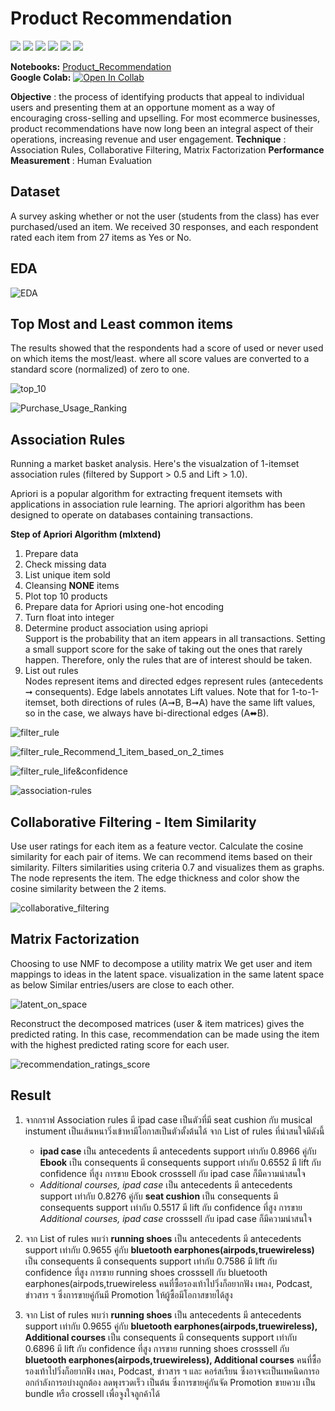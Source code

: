 # Product Recommendation
[![](https://img.shields.io/badge/-Survey-blue)](#) [![](https://img.shields.io/badge/-Market--Basket-blue)](#) [![](https://img.shields.io/badge/-Collaborative--Filtering-blue)](#) [![](https://img.shields.io/badge/-Matrix--Factorization-blue)](#) [![](https://img.shields.io/badge/-Python-blue)](#) [![](https://img.shields.io/badge/-Google--Colab-blue)](#)  
  
**Notebooks:** [Product_Recommendation](./03_Product_Recommendation.ipynb)  
**Google Colab:** [![Open In Collab](https://colab.research.google.com/assets/colab-badge.svg)](https://colab.research.google.com/github/KodchakornL/BADS7105-CRM-Analytics-Intelligence/blob/main/03%20Product%20Recommendation/03_Product_Recommendation.ipynb) 
  
**Objective** :	the process of identifying products that appeal to individual users and presenting them at an opportune moment as a way of encouraging cross-selling and upselling. For most ecommerce businesses, product recommendations have now long been an integral aspect of their operations, increasing revenue and user engagement.
**Technique** :	Association Rules, Collaborative Filtering, Matrix Factorization
**Performance Measurement** : Human Evaluation
  
## Dataset 
A survey asking whether or not the user (students from the class) has ever purchased/used an item. We received 30 responses, and each respondent rated each item from 27 items as Yes or No.  
 
## EDA
  
![EDA](./02.1_EDA.png)  
  
  
  
## Top Most and Least common items  
The results showed that the respondents had a score of used or never used on which items the most/least. where all score values are converted to a standard score (normalized) of zero to one.  
  
![top_10](./01_top_10.png)  
  
![Purchase_Usage_Ranking](./03_Purchase_Usage_Ranking.png)  
  
  
  
## Association Rules
Running a market basket analysis. Here's the visualzation of 1-itemset association rules (filtered by Support > 0.5 and Lift > 1.0).  
  
Apriori is a popular algorithm for extracting frequent itemsets with applications in association rule 
learning. The apriori algorithm has been designed to operate on databases containing transactions.  
  
**Step of Apriori Algorithm (mlxtend)**  
1. Prepare data  
2. Check missing data  
3. List unique item sold  
4. Cleansing **NONE** items  
5. Plot top 10 products  
6. Prepare data for Apriori using one-hot encoding  
7. Turn float into integer  
8. Determine product association using apriopi  
	Support is the probability that an item appears in all transactions.  Setting a small support score for the sake of taking out the ones that rarely happen. Therefore, only the rules that are of interest should be taken.  
9. List out rules  
	Nodes represent items and directed edges represent rules (antecedents ➞ consequents). Edge labels annotates Lift values. Note that for 1-to-1-itemset, both directions of rules (A➞B, B➞A) have the same lift values, so in the case, we always have bi-directional edges (A⬌B).  
  
![filter_rule](./09_filter_rule.png)
  
![filter_rule_Recommend_1_item_based_on_2_times](./10_filter_rule_Recommend_1_item_based_on_2_times.png)
  
![filter_rule_life&confidence](./11_filter_rule_life&confidence.png)
  
![association-rules](./05_association_rules.png)
  
  

## Collaborative Filtering - Item Similarity  
Use user ratings for each item as a feature vector. Calculate the cosine similarity for each pair of items. We can recommend items based on their similarity. Filters similarities using criteria 0.7 and visualizes them as graphs. The node represents the item. The edge thickness and color show the cosine similarity between the 2 items.    
  
![collaborative_filtering](./06_collaborative_filtering.png)  
  
  
  
## Matrix Factorization
Choosing to use NMF to decompose a utility matrix We get user and item mappings to ideas in the latent space. visualization in the same latent space as below Similar entries/users are close to each other.  
  
![latent_on_space](./07_latent_on_space.png)  
  
  
  
Reconstruct the decomposed matrices (user & item matrices) gives the predicted rating. In this case, recommendation can be made using the  item with the highest predicted rating score for each user.  
  
![recommendation_ratings_score](./08_recommendation_ratings_score.png)  
  
  
  
## Result
1. จากกราฟ Association rules มี ipad case เป็นตัวที่มี seat cushion กับ musical instument เป็นเส้นหนาวิ่งเข้าหามีโอกาสเป็นตัวตั้งต้นได้ จาก List of rules ที่น่าสนใจมีดังนี้
	-  **ipad case** เป็น antecedents มี antecedents support เท่ากับ 0.8966  คู่กับ **Ebook** เป็น consequents มี consequents support เท่ากับ 0.6552 มี lift กับ confidence ที่สูง การขาย Ebook
	crosssell กับ ipad case ก็มีความน่าสนใจ
	-  *Additional courses, ipad case* เป็น antecedents มี antecedents support เท่ากับ 0.8276  คู่กับ **seat cushion** 	เป็น consequents มี consequents support เท่ากับ 0.5517	มี lift กับ confidence ที่สูง การขาย *Additional courses, ipad case*	crosssell กับ ipad case ก็มีความน่าสนใจ  

2. จาก List of rules พบว่า  **running shoes** เป็น antecedents มี antecedents support เท่ากับ 0.9655 คู่กับ **bluetooth earphones(airpods,truewireless)** เป็น consequents มี consequents support เท่ากับ 0.7586 มี lift กับ confidence ที่สูง การขาย running shoes	crosssell กับ bluetooth earphones(airpods,truewireless คนที่ซื้อรองเท้าไปวิ่งก็อยากฟัง เพลง, Podcast, ข่าวสาร ฯ ซึ่งการขายคู่กันมี Promotion ให้ผู้ซื้อมีโอกาสขายได้สูง  
  
3. จาก List of rules พบว่า  **running shoes** เป็น antecedents มี antecedents support เท่ากับ 0.9655 คู่กับ **bluetooth earphones(airpods,truewireless), Additional courses** เป็น consequents มี consequents support เท่ากับ 0.6896 มี lift กับ confidence ที่สูง การขาย running shoes	crosssell กับ **bluetooth earphones(airpods,truewireless), Additional courses**  คนที่ซื้อรองเท้าไปวิ่งก็อยากฟัง เพลง, Podcast, ข่าวสาร ฯ และ คอร์สเรียน ซึ่งอาจจะเป็นเทคนิดการออกกำลังการอบ่างถูกต้อง ลดพุงรวดเร็ว เป็นต้น ซึ่งการขายคู่กันจัด Promotion ขายควบ เป็น bundle หรือ crossell เพื่อจูงใจลูกค้าได้
